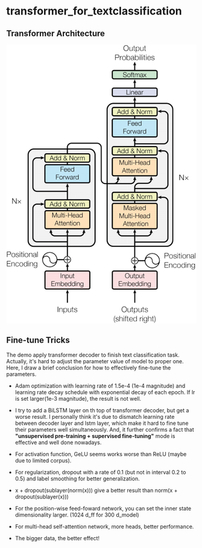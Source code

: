 # transformer_for_textclassification

## Transformer Architecture
<img src="imgs/trans_structure.png" />

## Fine-tune Tricks
The demo apply transformer decoder to finish text classification task. Actually, it's hard to adjust the parameter value of model to proper one. Here, I draw a brief conclusion for how to effectively fine-tune the parameters.

+ Adam optimization with learning rate of 1.5e-4 (1e-4 magnitude) and learning rate decay schedule with exponential decay of each epoch. If lr is set larger(1e-3 magnitude), the result is not well.

+ I try to add a BiLSTM layer on th top of transformer decoder, but get a worse result. I personally think it's due to dismatch learning rate between decoder layer and lstm layer, which make it hard to fine tune their parameters well simultaneously. And, it further confirms a fact that **"unsupervised pre-training + supervised fine-tuning"** mode is effective and well done nowadays.

+ For activation function, GeLU seems works worse than ReLU (maybe due to limited corpus).

+ For regularization, dropout with a rate of 0.1 (but not in interval 0.2 to 0.5) and label smoothing for better generalization.

+ x + dropout(sublayer(norm(x))) give a better result than norm(x + dropout(sublayer(x)))

+ For the position-wise feed-foward network, you can set the inner state dimensionality larger. (1024 d_ff for 300 d_model)

+ For multi-head self-attention network, more heads, better performance. 

+ The bigger data, the better effect!
